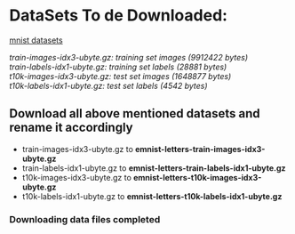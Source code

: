 # DataSets To de Downloaded:      
      
[mnist datasets](http://yann.lecun.com/exdb/mnist/)       
       
*train-images-idx3-ubyte.gz:  training set images (9912422 bytes)*    
*train-labels-idx1-ubyte.gz:  training set labels (28881 bytes)*     
*t10k-images-idx3-ubyte.gz:   test set images (1648877 bytes)*      
*t10k-labels-idx1-ubyte.gz:   test set labels (4542 bytes)*      
         
 ## Download all above mentioned datasets and rename it accordingly     
 - train-images-idx3-ubyte.gz to **emnist-letters-train-images-idx3-ubyte.gz**      
 - train-labels-idx1-ubyte.gz to **emnist-letters-train-labels-idx1-ubyte.gz**      
 - t10k-images-idx3-ubyte.gz to **emnist-letters-t10k-images-idx3-ubyte.gz**      
 - t10k-labels-idx1-ubyte.gz to **emnist-letters-t10k-labels-idx1-ubyte.gz**      
       
 ### Downloading data files completed
